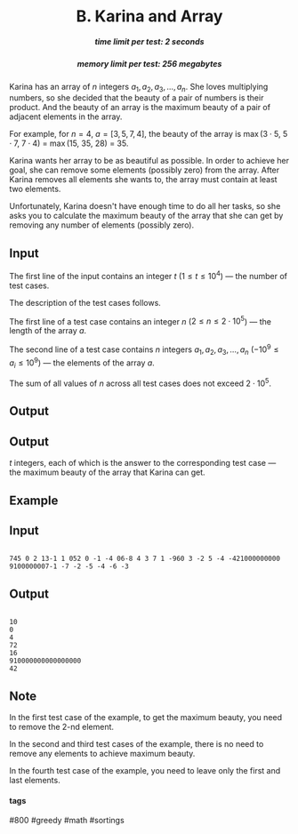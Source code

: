 <h1 style='text-align: center;'> B. Karina and Array</h1>

<h5 style='text-align: center;'>time limit per test: 2 seconds</h5>
<h5 style='text-align: center;'>memory limit per test: 256 megabytes</h5>

Karina has an array of $n$ integers $a_1, a_2, a_3, \dots, a_n$. She loves multiplying numbers, so she decided that the beauty of a pair of numbers is their product. And the beauty of an array is the maximum beauty of a pair of adjacent elements in the array.

For example, for $n = 4$, $a=[3, 5, 7, 4]$, the beauty of the array is $\max$($3 \cdot 5$, $5 \cdot 7$, $7 \cdot 4$) = $\max$($15$, $35$, $28$) = $35$.

Karina wants her array to be as beautiful as possible. In order to achieve her goal, she can remove some elements (possibly zero) from the array. After Karina removes all elements she wants to, the array must contain at least two elements.

Unfortunately, Karina doesn't have enough time to do all her tasks, so she asks you to calculate the maximum beauty of the array that she can get by removing any number of elements (possibly zero).

## Input

The first line of the input contains an integer $t$ ($1 \le t \le 10^4$) — the number of test cases. 

The description of the test cases follows.

The first line of a test case contains an integer $n$ ($2 \le n \le 2 \cdot 10^5$) — the length of the array $a$.

The second line of a test case contains $n$ integers $a_1, a_2, a_3, \dots, a_n$ ($-10^9 \le a_i \le 10^9$) — the elements of the array $a$.

The sum of all values of $n$ across all test cases does not exceed $2 \cdot 10^5$.

## Output

## Output

 $t$ integers, each of which is the answer to the corresponding test case — the maximum beauty of the array that Karina can get.

## Example

## Input


```

745 0 2 13-1 1 052 0 -1 -4 06-8 4 3 7 1 -960 3 -2 5 -4 -421000000000 9100000007-1 -7 -2 -5 -4 -6 -3
```
## Output


```

10
0
4
72
16
910000000000000000
42

```
## Note

In the first test case of the example, to get the maximum beauty, you need to remove the $2$-nd element.

In the second and third test cases of the example, there is no need to remove any elements to achieve maximum beauty.

In the fourth test case of the example, you need to leave only the first and last elements.



#### tags 

#800 #greedy #math #sortings 